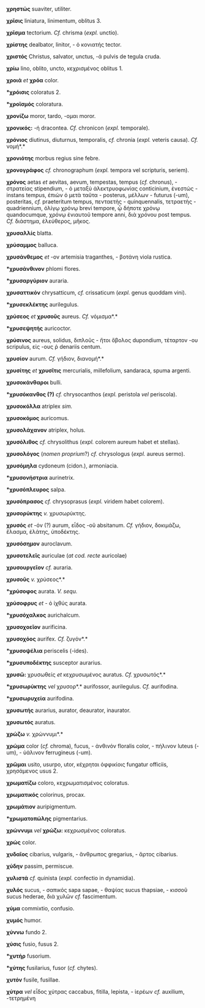 **χρηστώς** suaviter, utiliter.

**χρῖσις** liniatura, linimentum, oblitus 3.

**χρῖσμα** tectorium. *Cf.* chrisma (*expl.* unctio).

**χρίστης** dealbator, linitor, - ὁ κονιατής tector.

**χριστός** Christus, salvator, unctus, -ά pulvis de tegula cruda.

**χρίω** lino, oblito, uncto, κεχρισμένος oblitus 1.

**χροιά** *et* **χρόα** color.

**\*χρόισις** coloratus 2.

**\*χροϊσμός** coloratura.

**χρονίζω** moror, tardo, -ομαι moror.

**χρονικός:** -ή dracontea. *Cf.* chronicon (*expl.* temporale).

**χρόνιος** diutinus, diuturnus, temporalis, *cf.* chronia (*expl.*
veteris causa). *Cf.* νομή*.*

**χρονιότης** morbus regius sine febre.

**χρονογράφος** *cf.* chronographum (*expl.* tempora vel scripturis,
seriem).

**χρόνος** aetas *et* aevitas, aevum, tempestas, tempus (*cf.*
chronus), - στρατείας stipendium, - ὁ μεταξὺ ἀλεκτρυοφωνίας conticinium,
ἐνεστώς - instans tempus, ἐπιὼν ὁ μετὰ ταῦτα - posterus, μέλλων -
futurus (-um), posteritas, *cf.* praeteritum tempus, πενταετὴς -
quinquennalis, τετραετὴς - quadriennium, ὀλίγῳ χρόνῳ brevi tempore, ᾧ
δήποτε χρόνῳ quandocumque, χρόνῳ ἐνιαυτοῦ tempore anni, διὰ χρόνου post
tempus. *Cf.* διάστημα, ἐλεύθερος, μῆκος.

**χρυσαλλίς** blatta.

**χρύσαμμος** balluca.

**χρυσάνθεμος** *et* -ον artemisia traganthes, - βοτάνη viola rustica.

**\*χρυσάνθινον** phlomi flores.

**\*χρυσαργύριον** auraria.

**χρυσαττικόν** chrysatticum, *cf.* crissaticum (*expl.* genus quoddam
vini).

**\*χρυσεκλέκτης** aurilegulus.

**χρύσεος** *et* **χρυσοῦς** aureus. *Cf.* νόμισμα*.*

**\*χρυσεψητής** auricoctor.

**χρύσινος** aureus, solidus, διπλοῦς - ἤτοι ὄβολος dupondium, τέταρτον
-ου scripulus, εἰς -ους ῥ denariis centum.

**χρυσίον** aurum. *Cf.* γήδιον, διανομή*.*

**χρυσίτης** *et* **χρυσῖτις** mercurialis, millefolium, sandaraca,
spuma argenti.

**χρυσοκάνθαροι** bulli.

**\*χρυσόκανθος (?)** *cf.* chrysocanthos (*expl.* peristola *vel*
periscola).

**χρυσοκόλλα** atriplex *sim.*

**χρυσοκόμος** auricomus.

**χρυσολάχανον** atriplex, holus.

**χρυσόλιθος** *cf.* chrysolithus (*expl.* colorem aureum habet et
stellas).

**χρυσολόγος** (*nomen proprium*?) *cf.* chrysologus (*expl.* aureus
sermo).

**χρυσόμηλα** cydoneum (cidon.), armoniacia.

**\*χρυσονήστρια** aurinetrix.

**\*χρυσόπλευρος** salpa.

**χρυσόπρασος** *cf.* chrysoprasus (*expl.* viridem habet colorem).

**χρυσορύκτης** *v.* χρυσωρύκτης.

**χρυσός** *et* -όν (?) aurum, εἶδος -οῦ absitanum. *Cf.* γήδιον,
δοκιμάζω, ἔλασμα, ἐλάτης, ὑποδέκτης.

**χρυσόσημον** auroclavum.

**χρυσοτελεῖς** auriculae (*at cod. recte* auricolae)

**χρυσουργεῖον** *cf.* auraria.

**χρυσοῦς** *v.* χρύσεος*.*

**\*χρύσοφος** aurata. *V. sequ.*

**χρύσοφρυς** *et -* ὁ ἰχθύς aurata.

**\*χρυσόχαλκος** aurichalcum.

**χρυσοχοεῖον** aurificina.

**χρυσοχόος** aurifex. *Cf.* ζυγόν*.*

**\*χρυσοψέλια** periscelis (-ides).

**\*χρυσυποδέκτης** susceptor aurarius.

**χρυσῶ:** χρυσωθείς *et* κεχρυσωμένος auratus. *Cf.* χρυσωτός*.*

**\*χρυσωρύκτης** *vel* χρυσορ*.* aurifossor, aurilegulus. *Cf.*
aurifodina.

**\*χρυσωρυχεία** aurifodina.

**χρυσωτής** aurarius, aurator, deaurator, inaurator.

**χρυσωτός** auratus.

**χρώζω** *v.* χρώννυμι*.*

**χρώμα** color (*cf.* chroma), fucus, - ἀνθινόν floralis color, -
πήλινον luteus (-um), - ὑάλινον ferrugineus (-um).

**χρῶμαι** usito, usurpo, utor, κέχρηται ὀφφικίοις fungatur officiis,
χρησάμενος usus 2.

**χρωματίζω** coloro, κεχρωματισμένος coloratus.

**χρωματικός** colorinus, procax.

**χρωμάτιον** auripigmentum.

**\*χρωματοπώλης** pigmentarius.

**χρώννυμι** *vel* **χρώζω:** κεχρωσμένος coloratus.

**χρώς** color.

**χυδαῖος** cibarius, vulgaris, - ἄνθρωπος gregarius, - ἄρτος cibarius.

**χύδην** passim, permiscue.

**χυλιστά** *cf.* quinista (*expl.* confectio in dynamidia).

**χυλός** sucus, - σαπικός sapa sapae, - θαψίας sucus thapsiae, - κισσοῦ
sucus hederae, διὰ χυλῶν *cf.* fascimentum.

**χύμα** commixtio, confusio.

**χυμός** humor.

**χύννω** fundo 2.

**χύσις** fusio, fusus 2.

**\*χυτήρ** fusorium.

**\*χύτης** fusilarius, fusor (*cf.* chytes).

**χυτόν** fusile, fusillae.

**χύτρα** *vel* εἶδος χύτρας caccabus, fitilla, lepista, - ἱερέων *cf.*
auxilium, -τετρημένη
